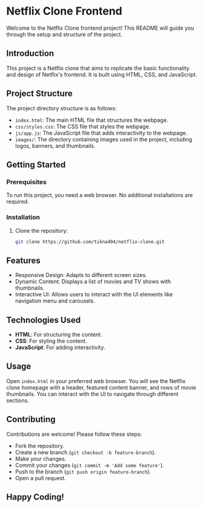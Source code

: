 # Netflix Clone Frontend

Welcome to the Netflix Clone frontend project! This README will guide you through the setup and structure of the project.

## Introduction

This project is a Netflix clone that aims to replicate the basic functionality and design of Netflix's frontend. It is built using HTML, CSS, and JavaScript.

## Project Structure

The project directory structure is as follows:


- `index.html`: The main HTML file that structures the webpage.
- `css/styles.css`: The CSS file that styles the webpage.
- `js/app.js`: The JavaScript file that adds interactivity to the webpage.
- `images/`: The directory containing images used in the project, including logos, banners, and thumbnails.

## Getting Started

### Prerequisites

To run this project, you need a web browser. No additional installations are required.

### Installation

1. Clone the repository:

   ```bash
   git clone https://github.com/tikna404/netflix-clone.git
   ```
## Features
- Responsive Design: Adapts to different screen sizes.
- Dynamic Content: Displays a list of movies and TV shows with thumbnails.
- Interactive UI: Allows users to interact with the UI elements like navigation menu and carousels.
## Technologies Used
- **HTML**: For structuring the content.
- **CSS**: For styling the content.
- **JavaScript**: For adding interactivity.
## Usage
Open `index.html` in your preferred web browser. You will see the Netflix clone homepage with a header, featured content banner, and rows of movie thumbnails. You can interact with the UI to navigate through different sections.

## Contributing
Contributions are welcome! Please follow these steps:

- Fork the repository.
- Create a new branch (`git checkout -b feature-branch`).
- Make your changes.
- Commit your changes (`git commit -m 'Add some feature'`).
- Push to the branch (`git push origin feature-branch`).
- Open a pull request.

## Happy Coding!
